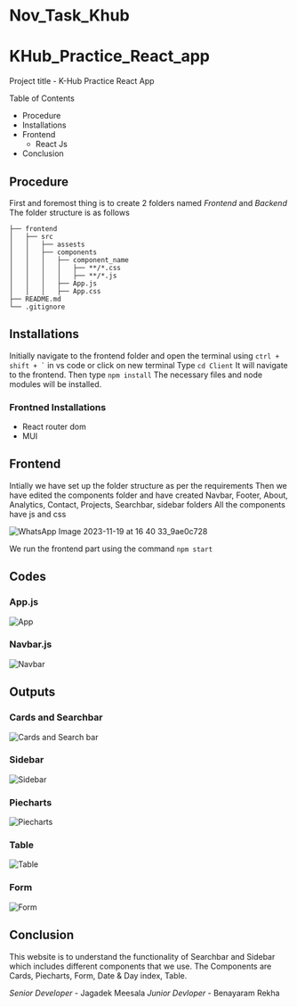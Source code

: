 # Nov_Task_Khub

 # KHub_Practice_React_app

Project title - K-Hub Practice React App

Table of Contents
- Procedure
- Installations
- Frontend
   - React Js
- Conclusion

 ## Procedure
First and foremost thing is to create 2 folders named *Frontend* and *Backend*
The folder structure is as follows

```
├── frontend
│   ├── src
│   │   ├── assests
│   │   ├── components
│   │   │   ├── component_name
│   │   │   │   ├── **/*.css
│   │   │   │   ├── **/*.js
│   │   │   ├── App.js
│   │   │   ├── App.css
├── README.md
└── .gitignore
```


## Installations
Initially navigate to the frontend folder and open the terminal using ``` ctrl + shift + ` ``` in vs code or click on new terminal
Type ``` cd Client ```
It will navigate to the frontend. Then type ``` npm install ```
The necessary files and node modules will be installed.

   ### Frontned Installations
   - React router dom
   - MUI


## Frontend
Intially we have set up the folder structure as per the requirements
Then we have edited the components folder and have created Navbar, Footer, About, Analytics, Contact, Projects, Searchbar, sidebar folders 
All the components have js and css

![WhatsApp Image 2023-11-19 at 16 40 33_9ae0c728](https://github.com/jagadekmeesala/Nov_Task_Khub/assets/85881386/56d1e947-5e98-4200-bf11-71713d2178b0)

We run the frontend part using the command ``` npm start ``` 



## Codes

   ### App.js
   ![App](https://github.com/jagadekmeesala/Nov_Task_Khub/assets/85881386/2fb7db84-dd84-4edf-a2ef-7591fcdd6670)

   ### Navbar.js
   ![Navbar](https://github.com/jagadekmeesala/Nov_Task_Khub/assets/85881386/150da5ae-e8d7-4716-b607-da55631801cb)



## Outputs

   ### Cards and Searchbar
   ![Cards and Search bar](https://github.com/jagadekmeesala/Nov_Task_Khub/assets/85881386/fb3a6e95-da1c-469b-a9ac-a11db810a5f1)

   ### Sidebar
   ![Sidebar](https://github.com/jagadekmeesala/Nov_Task_Khub/assets/85881386/8753df89-97c9-4f36-b23d-c9abaf61659a)

   ### Piecharts
   ![Piecharts](https://github.com/jagadekmeesala/Nov_Task_Khub/assets/85881386/a60f94c7-08ec-4101-8296-3fb3159154de)

   ### Table
   ![Table](https://github.com/jagadekmeesala/Nov_Task_Khub/assets/85881386/80a4b374-076c-4a84-9885-f62fa014c69c)

   ### Form
   ![Form](https://github.com/jagadekmeesala/Nov_Task_Khub/assets/85881386/1f45eec5-8563-4f7d-8e49-adbffb1de9a6)


## Conclusion
This website is to understand the functionality of Searchbar and Sidebar which includes different components that we use. The Components are Cards, Piecharts, Form, Date & Day index, Table.


*Senior Developer* - Jagadek Meesala
*Junior Devloper* - Benayaram Rekha
